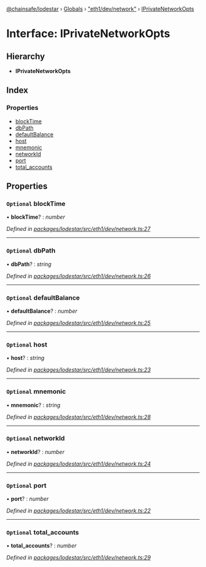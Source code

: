 [@chainsafe/lodestar](../README.md) › [Globals](../globals.md) › ["eth1/dev/network"](../modules/_eth1_dev_network_.md) › [IPrivateNetworkOpts](_eth1_dev_network_.iprivatenetworkopts.md)

# Interface: IPrivateNetworkOpts

## Hierarchy

* **IPrivateNetworkOpts**

## Index

### Properties

* [blockTime](_eth1_dev_network_.iprivatenetworkopts.md#optional-blocktime)
* [dbPath](_eth1_dev_network_.iprivatenetworkopts.md#optional-dbpath)
* [defaultBalance](_eth1_dev_network_.iprivatenetworkopts.md#optional-defaultbalance)
* [host](_eth1_dev_network_.iprivatenetworkopts.md#optional-host)
* [mnemonic](_eth1_dev_network_.iprivatenetworkopts.md#optional-mnemonic)
* [networkId](_eth1_dev_network_.iprivatenetworkopts.md#optional-networkid)
* [port](_eth1_dev_network_.iprivatenetworkopts.md#optional-port)
* [total_accounts](_eth1_dev_network_.iprivatenetworkopts.md#optional-total_accounts)

## Properties

### `Optional` blockTime

• **blockTime**? : *number*

*Defined in [packages/lodestar/src/eth1/dev/network.ts:27](https://github.com/ChainSafe/lodestar/blob/bbe465408/packages/lodestar/src/eth1/dev/network.ts#L27)*

___

### `Optional` dbPath

• **dbPath**? : *string*

*Defined in [packages/lodestar/src/eth1/dev/network.ts:26](https://github.com/ChainSafe/lodestar/blob/bbe465408/packages/lodestar/src/eth1/dev/network.ts#L26)*

___

### `Optional` defaultBalance

• **defaultBalance**? : *number*

*Defined in [packages/lodestar/src/eth1/dev/network.ts:25](https://github.com/ChainSafe/lodestar/blob/bbe465408/packages/lodestar/src/eth1/dev/network.ts#L25)*

___

### `Optional` host

• **host**? : *string*

*Defined in [packages/lodestar/src/eth1/dev/network.ts:23](https://github.com/ChainSafe/lodestar/blob/bbe465408/packages/lodestar/src/eth1/dev/network.ts#L23)*

___

### `Optional` mnemonic

• **mnemonic**? : *string*

*Defined in [packages/lodestar/src/eth1/dev/network.ts:28](https://github.com/ChainSafe/lodestar/blob/bbe465408/packages/lodestar/src/eth1/dev/network.ts#L28)*

___

### `Optional` networkId

• **networkId**? : *number*

*Defined in [packages/lodestar/src/eth1/dev/network.ts:24](https://github.com/ChainSafe/lodestar/blob/bbe465408/packages/lodestar/src/eth1/dev/network.ts#L24)*

___

### `Optional` port

• **port**? : *number*

*Defined in [packages/lodestar/src/eth1/dev/network.ts:22](https://github.com/ChainSafe/lodestar/blob/bbe465408/packages/lodestar/src/eth1/dev/network.ts#L22)*

___

### `Optional` total_accounts

• **total_accounts**? : *number*

*Defined in [packages/lodestar/src/eth1/dev/network.ts:29](https://github.com/ChainSafe/lodestar/blob/bbe465408/packages/lodestar/src/eth1/dev/network.ts#L29)*
